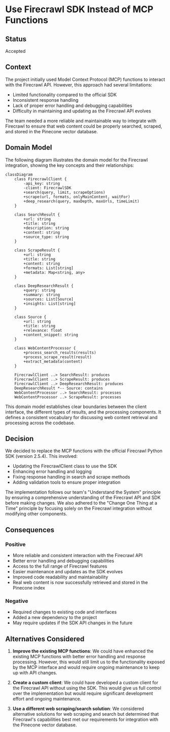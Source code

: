 # Use Firecrawl SDK Instead of MCP Functions

## Status
Accepted

## Context
The project initially used Model Context Protocol (MCP) functions to interact with the Firecrawl API. However, this approach had several limitations:
- Limited functionality compared to the official SDK
- Inconsistent response handling
- Lack of proper error handling and debugging capabilities
- Difficulty in maintaining and updating as the Firecrawl API evolves

The team needed a more reliable and maintainable way to integrate with Firecrawl to ensure that web content could be properly searched, scraped, and stored in the Pinecone vector database.

## Domain Model

The following diagram illustrates the domain model for the Firecrawl integration, showing the key concepts and their relationships:

```mermaid
classDiagram
    class FirecrawlClient {
        -api_key: string
        -client: FirecrawlSDK
        +search(query, limit, scrapeOptions)
        +scrape(url, formats, onlyMainContent, waitFor)
        +deep_research(query, maxDepth, maxUrls, timeLimit)
    }
    
    class SearchResult {
        +url: string
        +title: string
        +description: string
        +content: string
        +source_type: string
    }
    
    class ScrapeResult {
        +url: string
        +title: string
        +content: string
        +formats: List[string]
        +metadata: Map<string, any>
    }
    
    class DeepResearchResult {
        +query: string
        +summary: string
        +sources: List[Source]
        +insights: List[string]
    }
    
    class Source {
        +url: string
        +title: string
        +relevance: float
        +content_snippet: string
    }
    
    class WebContentProcessor {
        +process_search_results(results)
        +process_scrape_result(result)
        +extract_metadata(content)
    }
    
    FirecrawlClient ..> SearchResult: produces
    FirecrawlClient ..> ScrapeResult: produces
    FirecrawlClient ..> DeepResearchResult: produces
    DeepResearchResult *-- Source: contains
    WebContentProcessor ..> SearchResult: processes
    WebContentProcessor ..> ScrapeResult: processes
```

This domain model establishes clear boundaries between the client interface, the different types of results, and the processing components. It defines a consistent vocabulary for discussing web content retrieval and processing across the codebase.

## Decision
We decided to replace the MCP functions with the official Firecrawl Python SDK (version 2.5.4). This involved:
- Updating the FirecrawlClient class to use the SDK
- Enhancing error handling and logging
- Fixing response handling in search and scrape methods
- Adding validation tools to ensure proper integration

The implementation follows our team's "Understand the System" principle by ensuring a comprehensive understanding of the Firecrawl API and SDK before making changes. We also adhered to the "Change One Thing at a Time" principle by focusing solely on the Firecrawl integration without modifying other components.

## Consequences
### Positive
- More reliable and consistent interaction with the Firecrawl API
- Better error handling and debugging capabilities
- Access to the full range of Firecrawl features
- Easier maintenance and updates as the SDK evolves
- Improved code readability and maintainability
- Real web content is now successfully retrieved and stored in the Pinecone index

### Negative
- Required changes to existing code and interfaces
- Added a new dependency to the project
- May require updates if the SDK API changes in the future

## Alternatives Considered
1. **Improve the existing MCP functions**: We could have enhanced the existing MCP functions with better error handling and response processing. However, this would still limit us to the functionality exposed by the MCP interface and would require ongoing maintenance to keep up with API changes.

2. **Create a custom client**: We could have developed a custom client for the Firecrawl API without using the SDK. This would give us full control over the implementation but would require significant development effort and ongoing maintenance.

3. **Use a different web scraping/search solution**: We considered alternative solutions for web scraping and search but determined that Firecrawl's capabilities best met our requirements for integration with the Pinecone vector database.
